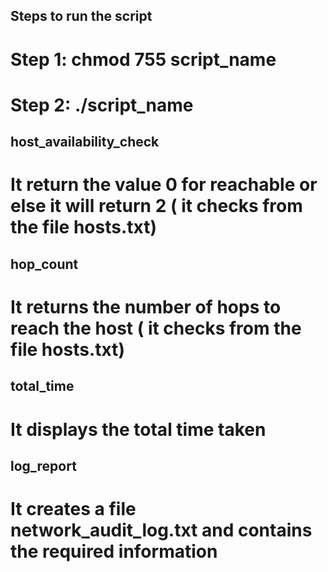 ## Steps to run the script
# Step 1: chmod 755 script_name
# Step 2: ./script_name

## host_availability_check
# It return the value 0 for reachable or else it will return 2 ( it checks from the file hosts.txt)

## hop_count
# It returns the number of hops to reach the host ( it checks from the file hosts.txt)

## total_time
# It displays the total time taken

## log_report
# It creates a file network_audit_log.txt and contains the required information
